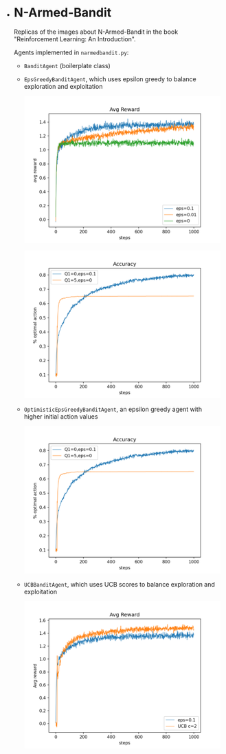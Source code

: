 - # N-Armed-Bandit

  Replicas of the images about N-Armed-Bandit in the book "Reinforcement Learning: An Introduction".
  
  Agents implemented in `narmedbandit.py`:
  
  - `BanditAgent` (boilerplate class)
  
  - `EpsGreedyBanditAgent`, which uses epsilon greedy to balance exploration and exploitation
  
    ![epsilon_greedy_avg_reward](https://github.com/simocasci/n-armed-bandit/blob/main/plots/epsilon_greedy_avg_reward.png)
  
    ![epsilon_greedy_accuracy](https://github.com/simocasci/n-armed-bandit/blob/main/plots/optimistic_epsilon_greedy_accuracy.png)
  
  - `OptimisticEpsGreedyBanditAgent`, an epsilon greedy agent with higher initial action values
  
    ![optimistic_epsilon_greedy_accuracy](https://github.com/simocasci/n-armed-bandit/blob/main/plots/optimistic_epsilon_greedy_accuracy.png)
  
  - `UCBBanditAgent`, which uses UCB scores to balance exploration and exploitation
  
    ![ucb_avg_reward](https://github.com/simocasci/n-armed-bandit/blob/main/plots/ucb_avg_reward.png)
